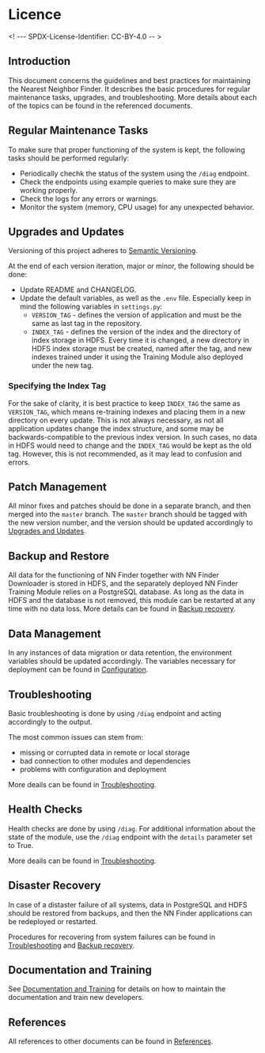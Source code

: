 # Licence

<! --- SPDX-License-Identifier: CC-BY-4.0  -- >

## Introduction

This document concerns the guidelines and best practices for maintaining the Nearest Neighbor Finder. It describes the basic procedures for regular maintenance tasks, upgrades, and troubleshooting. More details about each of the topics can be found in the referenced documents.

## Regular Maintenance Tasks

To make sure that proper functioning of the system is kept, the following tasks should be performed regularly:
- Periodically chechk the status of the system using the `/diag` endpoint.
- Check the endpoints using example queries to make sure they are working properly.
- Check the logs for any errors or warnings.
- Monitor the system (memory, CPU usage) for any unexpected behavior.

## Upgrades and Updates

Versioning of this project adheres to [Semantic Versioning](https://semver.org/spec/v2.0.0.html).

At the end of each version iteration, major or minor, the following should be done:
- Update README and CHANGELOG.
- Update the default variables, as well as the `.env` file. Especially keep in mind the following variables in `settings.py`:
  - `VERSION_TAG` - defines the version of application and must be the same as last tag in the repository.
  - `INDEX_TAG` - defines the version of the index and the directory of index storage in HDFS. Every time it is changed, a new directory in HDFS index storage must be created, named after the tag, and new indexes trained under it using the Training Module also deployed under the new tag.

### Specifying the Index Tag
  For the sake of clarity, it is best practice to keep `INDEX_TAG` the same as `VERSION_TAG`, which means re-training indexes and placing them in a new directory on every update. This is not always necessary, as not all application updates change the index structure, and some may be backwards-compatible to the previous index version. In such cases, no data in HDFS would need to change and the `INDEX_TAG` would be kept as the old tag. However, this is not recommended, as it may lead to confusion and errors.

## Patch Management

All minor fixes and patches should be done in a separate branch, and then merged into the `master` branch. The `master` branch should be tagged with the new version number, and the version should be updated accordingly to [Upgrades and Updates](#upgrades-and-updates).

## Backup and Restore

All data for the functioning of NN Finder together with NN Finder Downloader is stored in HDFS, and the separately deployed NN Finder Training Module relies on a PostgreSQL database. As long as the data in HDFS and the database is not removed, this module can be restarted at any time with no data loss. More details can be found in [Backup recovery](backup_recovery.md).

## Data Management

In any instances of data migration or data retention, the environment variables should be updated accordingly. The variables necessary for deployment can be found in [Configuration](CONFIGURATION.md).

## Troubleshooting

Basic troubleshooting is done by using `/diag` endpoint and acting accordingly to the output.

The most common issues can stem from:
- missing or corrupted data in remote or local storage
- bad connection to other modules and dependencies
- problems with configuration and deployment

More deails can be found in [Troubleshooting](TROUBLESHOOTING.md).

## Health Checks

Health checks are done by using `/diag`. For additional information about the state of the module, use the `/diag` endpoint with the `details` parameter set to True.

More deails can be found in [Troubleshooting](TROUBLESHOOTING.md).

## Disaster Recovery

In case of a distaster failure of all systems, data in PostgreSQL and HDFS should be restored from backups, and then the NN Finder applications can be redeployed or restarted.

Procedures for recovering from system failures can be found in [Troubleshooting](TROUBLESHOOTING.md) and [Backup recovery](backup_recovery.md).

## Documentation and Training

See [Documentation and Training](DOCUMENTATION-TRAINING.md) for details on how to maintain the documentation and train new developers.

## References

All references to other documents can be found in [References](REFERENCES.md).
